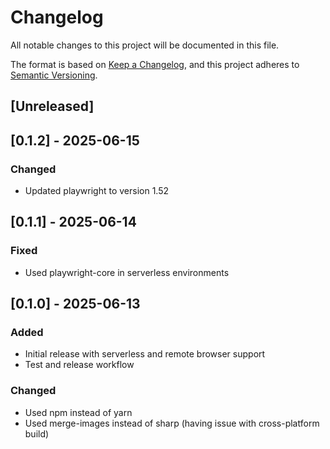 # Changelog

All notable changes to this project will be documented in this file.

The format is based on [Keep a Changelog](https://keepachangelog.com/en/1.0.0/),
and this project adheres to [Semantic Versioning](https://semver.org/spec/v2.0.0.html).

## [Unreleased]

## [0.1.2] - 2025-06-15

### Changed
- Updated playwright to version 1.52

## [0.1.1] - 2025-06-14

### Fixed
- Used playwright-core in serverless environments

## [0.1.0] - 2025-06-13

### Added
- Initial release with serverless and remote browser support
- Test and release workflow

### Changed
- Used npm instead of yarn
- Used merge-images instead of sharp (having issue with cross-platform build)

